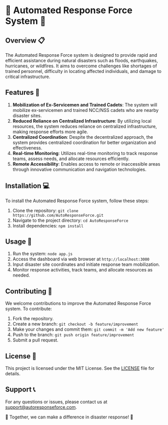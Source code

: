 # 🌟 Automated Response Force System 🌟

## Overview 📋
The Automated Response Force system is designed to provide rapid and efficient assistance during natural disasters such as floods, earthquakes, hurricanes, or wildfires. It aims to overcome challenges like shortages of trained personnel, difficulty in locating affected individuals, and damage to critical infrastructure.

## Features 🚀
1. **Mobilization of Ex-Servicemen and Trained Cadets**: The system will mobilize ex-servicemen and trained NCC/NSS cadets who are nearby disaster sites.
2. **Reduced Reliance on Centralized Infrastructure**: By utilizing local resources, the system reduces reliance on centralized infrastructure, making response efforts more agile.
3. **Centralized Coordination**: Despite the decentralized approach, the system provides centralized coordination for better organization and effectiveness.
4. **Real-time Monitoring**: Utilizes real-time monitoring to track response teams, assess needs, and allocate resources efficiently.
5. **Remote Accessibility**: Enables access to remote or inaccessible areas through innovative communication and navigation technologies.

## Installation 💻
To install the Automated Response Force system, follow these steps:

1. Clone the repository: `git clone https://github.com/AutoResponseForce.git`
2. Navigate to the project directory: `cd AutoResponseForce`
3. Install dependencies: `npm install`

## Usage 🚀
1. Run the system: `node app.js`
2. Access the dashboard via web browser at `http://localhost:3000`
3. Input disaster site coordinates and initiate response team mobilization.
4. Monitor response activities, track teams, and allocate resources as needed.

## Contributing 🤝
We welcome contributions to improve the Automated Response Force system. To contribute:

1. Fork the repository.
2. Create a new branch: `git checkout -b feature/improvement`
3. Make your changes and commit them: `git commit -m 'Add new feature'`
4. Push to the branch: `git push origin feature/improvement`
5. Submit a pull request.

## License 📝
This project is licensed under the MIT License. See the [LICENSE](LICENSE) file for details.

## Support 📞
For any questions or issues, please contact us at [support@autoresponseforce.com](mailto:support@autoresponseforce.com).

🚀 Together, we can make a difference in disaster response! 🚀
